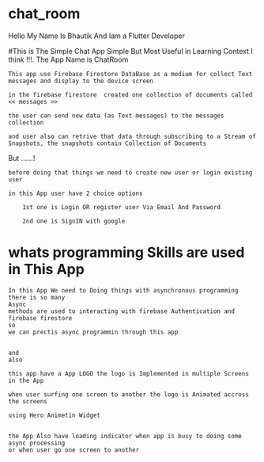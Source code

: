 # chat_room


Hello My Name Is Bhautik And Iam a Flutter Developer 

#This is The Simple Chat App  Simple But Most Useful in Learning Context  I think !!!. The App Name is ChatRoom

    This app use Firebase Firestore DataBase as a medium for collect Text messages and display to the device screen

    in the firebase firestore  created one collection of documents called << messages >> 

    the user can send new data (as Text messages) to the messages collection 

    and user also can retrive that data through subscribing to a Stream of Snapshots, the snapshots contain Collection of Documents

But ......!

    before doing that things we need to create new user or login existing user  

    in this App user have 2 choice options 

        1st one is Login OR register user Via Email And Password

        2nd one is SignIN with google

# whats programming Skills are used in This App
    
    In this App We need to Doing things with asynchronous programming there is so many
    Async
    methods are used to interacting with firebase Authentication and firebase firestore
    so
    we can prectis async programmin through this app
    
    
    and
    also
    
    this app have a App LOGO the logo is Implemented in multiple Screens in the App
    
    when user surfing one screen to another the logo is Animated accross the screens
    
    using Hero Animetin Widget
    
    
    the App Also have loading indicator when app is busy to doing some async processing
    or when user go one screen to another
    
    





 

